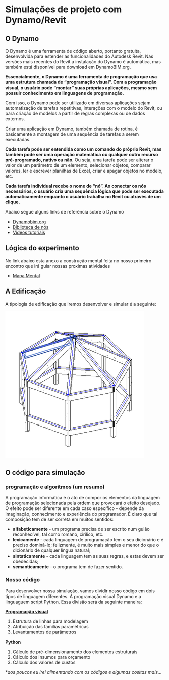 # Simulações de projeto com Dynamo/Revit


## O Dynamo

O Dynamo é uma ferramenta de código aberto, portanto gratuita, desenvolvida para estender as funcionalidades do Autodesk Revit. Nas versões mais recentes do Revit a instalação do Dynamo é automática, mas também está disponível para download em DynamoBIM.org.

**Essencialmente, o Dynamo é uma ferramenta de programação que usa uma estrutura chamada de “programação visual”. Com a programação visual, o usuário pode “montar” suas próprias aplicações, mesmo sem possuir conhecimento em linguagens de programação.**

Com isso, o Dynamo pode ser utilizado em diversas aplicações sejam automatização de tarefas repetitivas, interações com o modelo do Revit, ou para criação de modelos a partir de regras complexas ou de dados externos.

Criar uma aplicação em Dynamo, também chamada de rotina, é basicamente a montagem de uma sequência de tarefas a serem executadas.

**Cada tarefa pode ser entendida como um comando do próprio Revit, mas também pode ser uma operação matemática ou qualquer outro recurso pré-programado, nativo ou não**. Ou seja, uma tarefa pode ser alterar o valor de um parâmetro de um elemento, selecionar objetos, comparar valores, ler e escrever planilhas de Excel, criar e apagar objetos no modelo, etc.

**Cada tarefa individual recebe o nome de “nó”. Ao conectar os nós necessários, o usuário cria uma sequência lógica que pode ser executada automaticamente enquanto o usuário trabalha no Revit ou através de um clique.**


Abaixo segue alguns links de referência sobre o Dynamo
- [Dynamobim.org](https://dynamobim.org)
- [Biblioteca de nós](https://dictionary.dynamobim.com/#/Analyze)
- [Vídeos tutoriais](https://dynamobim.org/#videoTut)



## Lógica do experimento

No link abaixo esta anexo a construção mental feita no nosso primeiro encontro que irá guiar nossas proximas atividades
- [Mapa Mental](/Aulas/Atividade%20Dynamo/Ferramentas%20e%20simulações.pdf)


## A Edificação 
A tipologia de edificação que iremos desenvolver e simular é a seguinte:

![Quiosque](https://github.com/leaodebrito/simulacao.github.io/blob/main/Aulas/AtividadeDynamo/imagem/Quiosque.png?raw=true)


## O código para simulação

### programação e algoritmos (um resumo)
A programação informática é o ato de compor os elementos da linguagem de programação selecionada pela ordem que provocará o efeito desejado. O efeito pode ser diferente em cada caso específico - depende da imaginação, conhecimento e experiência do programador.
É claro que tal composição tem de ser correta em muitos sentidos:

- **alfabeticamente** - um programa precisa de ser escrito num guião reconhecível, tal como romano, cirílico, etc.
- **lexicamente** - cada linguagem de programação tem o seu dicionário e é preciso dominá-lo; felizmente, é muito mais simples e menor do que o dicionário de qualquer língua natural;
- **sintaticamente** - cada linguagem tem as suas regras, e estas devem ser obedecidas;
- **semanticamente** - o programa tem de fazer sentido.

### Nosso código
Para desenvolver nossa simulação, vamos dividir nosso código em dois tipos de linguagem diferentes. A programação visual Dynamo e a linguaguem script Python.
Essa divisão será da seguinte maneira:

**[Programação visual](https://github.com/leaodebrito/simulacao.github.io/blob/main/Aulas/AtividadeDynamo/imagem/algoritmoDynamo.png?raw=true)**
1. Estrutura de linhas para modelagem
2. Atribuição das famílias paramétricas
3. Levantamentos de parãmetros

**Python**
1. Cálculo de pré-dimensionamento dos elementos estruturais
2. Cálculo dos insumos para orçamento
3. Cálculo dos valores de custos


*_aos poucos eu irei alimentando com os códigos e algumas cositas mais..._
